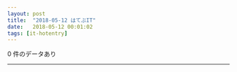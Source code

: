 ```yaml
---
layout: post
title:  "2018-05-12 はてぶIT"
date:   2018-05-12 00:01:02
tags: [it-hotentry]
---
```

0 件のデータあり

<hr>
